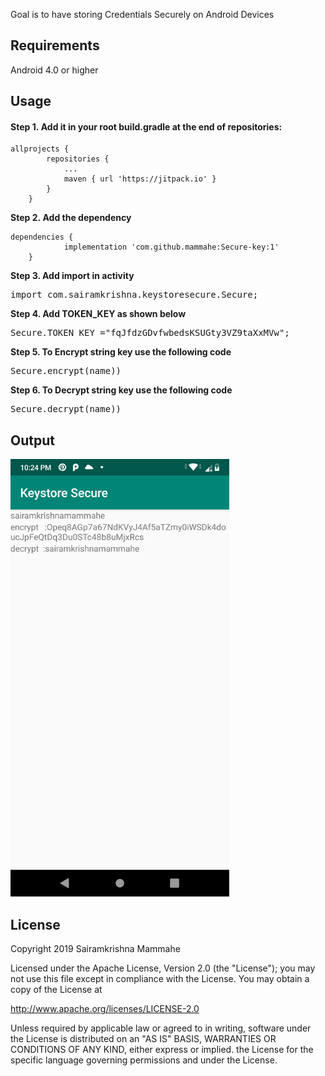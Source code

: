 <div class="application-main " data-commit-hovercards-enabled="">
<div class=""><main id="js-repo-pjax-container" data-pjax-container="">
<div class="container-lg clearfix new-discussion-timeline experiment-repo-nav  px-3">
<div class="repository-content ">
<div id="readme" class="Box Box--condensed instapaper_body md js-code-block-container">
<div class="Box-body">
<article class="markdown-body entry-content p-5">
<p>Goal is to have storing Credentials Securely on Android Devices</p>
<h2><a id="user-content-requirements" class="anchor" href="https://github.com/mammahe/Format-Number-Libphonenumber#requirements" aria-hidden="true"></a><strong>Requirements</strong></h2>
<p>Android 4.0 or higher&nbsp;</p>
<h2><a id="user-content--usage" class="anchor" href="https://github.com/mammahe/Format-Number-Libphonenumber#-usage" aria-hidden="true"></a><strong>Usage</strong></h2>
<h4><a id="user-content-step-1add-it-in-your-root-buildgradle-at-the-end-of-repositories" class="anchor" href="https://github.com/mammahe/Format-Number-Libphonenumber#step-1add-it-in-your-root-buildgradle-at-the-end-of-repositories" aria-hidden="true"></a><strong>Step 1.&nbsp;</strong>Add it in your root build.gradle at the end of repositories:</h4>
<pre class="kode language-css code-toolbar"><code class=" kode language-css"><span class="token selector">allprojects</span> <span class="token punctuation">{</span>
		<span class="token selector">repositories</span> <span class="token punctuation">{</span>
			<span class="token selector">...
			maven</span> <span class="token punctuation">{</span> url <span class="token string">'https://jitpack.io'</span> <span class="token punctuation">}</span>
		<span class="token punctuation">}</span>
	<span class="token punctuation">}</span></code></pre>
<p><strong>Step 2.&nbsp;Add the dependency</strong></p>
<pre class="kode code-toolbar  language-css"><code id="depCodeGradle" class=" kode  language-css"><span class="token selector">dependencies</span> <span class="token punctuation">{</span>
	        implementation <span class="token string">'com.github.mammahe:Secure-key:1'</span>
	<span class="token punctuation">}</span></code></pre>
<p><strong>Step 3. Add import in activity</strong></p>
<pre><span class="pl-k">import</span> <span class="pl-smi">com.sairamkrishna.keystoresecure.Secure</span>;</pre>
<p><strong>Step 4. Add TOKEN_KEY as shown below&nbsp;</strong></p>
<pre><span class="pl-smi">Secure</span><span class="pl-c1"><span class="pl-k">.</span>TOKEN_KEY</span> <span class="pl-k">=</span><span class="pl-s"><span class="pl-pds">"</span>fqJfdzGDvfwbedsKSUGty3VZ9taXxMVw<span class="pl-pds">"</span></span>;</pre>
<p><strong>Step 5. To Encrypt string key use the following code&nbsp;</strong></p>
<pre><span class="pl-smi">Secure</span><span class="pl-k">.</span>encrypt(name))</pre>
<p><strong>Step 6. To Decrypt string key use the following code&nbsp;</strong></p>
<pre><span class="pl-smi">Secure</span><span class="pl-k">.</span>decrypt(name))</pre>
<h2><a id="user-content-output" class="anchor" href="https://github.com/mammahe/Format-Number-Libphonenumber#output" aria-hidden="true"></a>Output</h2>
<p><a href="https://user-images.githubusercontent.com/39652440/61815603-3f19d480-ae68-11e9-8360-4e2aeb276823.png" target="_blank" rel="noopener noreferrer"><img src="https://github.com/mammahe/Secure-key/blob/master/Screenshot_20190727-222402.png" alt="" width="350" height="700" /></a></p>
<h2><a id="user-content-license" class="anchor" href="https://github.com/mammahe/Format-Number-Libphonenumber#license" aria-hidden="true"></a>License</h2>
<p>Copyright 2019 Sairamkrishna Mammahe</p>
<p>Licensed under the Apache License, Version 2.0 (the "License"); you may not use this file except in compliance with the License. You may obtain a copy of the License at</p>
<p><a href="http://www.apache.org/licenses/LICENSE-2.0" rel="nofollow">http://www.apache.org/licenses/LICENSE-2.0</a></p>
<p>Unless required by applicable law or agreed to in writing, software under the License is distributed on an "AS IS" BASIS, WARRANTIES OR CONDITIONS OF ANY KIND, either express or implied. the License for the specific language governing permissions and under the License.</p>
</article>
</div>
</div>
</div>
</div>
</main></div>
</div>
<div class="footer container-lg width-full px-3" role="contentinfo">
<div class="position-relative d-flex flex-justify-between pt-6 pb-2 mt-6 f6 text-gray border-top border-gray-light ">&nbsp;</div>
</div>
